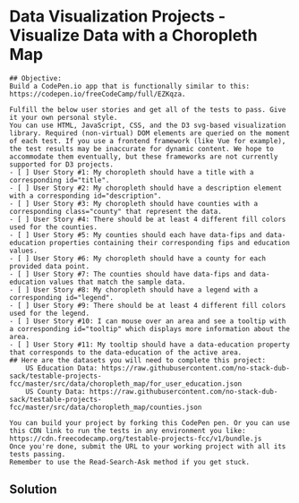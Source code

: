 # Data Visualization Projects - Visualize Data with a Choropleth Map

    ## Objective: 
    Build a CodePen.io app that is functionally similar to this: https://codepen.io/freeCodeCamp/full/EZKqza.
    
    Fulfill the below user stories and get all of the tests to pass. Give it your own personal style.
    You can use HTML, JavaScript, CSS, and the D3 svg-based visualization library. Required (non-virtual) DOM elements are queried on the moment of each test. If you use a frontend framework (like Vue for example), the test results may be inaccurate for dynamic content. We hope to accommodate them eventually, but these frameworks are not currently supported for D3 projects.
    - [ ] User Story #1: My choropleth should have a title with a corresponding id="title".
    - [ ] User Story #2: My choropleth should have a description element with a corresponding id="description".
    - [ ] User Story #3: My choropleth should have counties with a corresponding class="county" that represent the data.
    - [ ] User Story #4: There should be at least 4 different fill colors used for the counties.
    - [ ] User Story #5: My counties should each have data-fips and data-education properties containing their corresponding fips and education values.
    - [ ] User Story #6: My choropleth should have a county for each provided data point.
    - [ ] User Story #7: The counties should have data-fips and data-education values that match the sample data.
    - [ ] User Story #8: My choropleth should have a legend with a corresponding id="legend".
    - [ ] User Story #9: There should be at least 4 different fill colors used for the legend.
    - [ ] User Story #10: I can mouse over an area and see a tooltip with a corresponding id="tooltip" which displays more information about the area.
    - [ ] User Story #11: My tooltip should have a data-education property that corresponds to the data-education of the active area.
    ## Here are the datasets you will need to complete this project:
        US Education Data: https://raw.githubusercontent.com/no-stack-dub-sack/testable-projects-fcc/master/src/data/choropleth_map/for_user_education.json
        US County Data: https://raw.githubusercontent.com/no-stack-dub-sack/testable-projects-fcc/master/src/data/choropleth_map/counties.json
    
    You can build your project by forking this CodePen pen. Or you can use this CDN link to run the tests in any environment you like: https://cdn.freecodecamp.org/testable-projects-fcc/v1/bundle.js
    Once you're done, submit the URL to your working project with all its tests passing.
    Remember to use the Read-Search-Ask method if you get stuck.

## Solution
